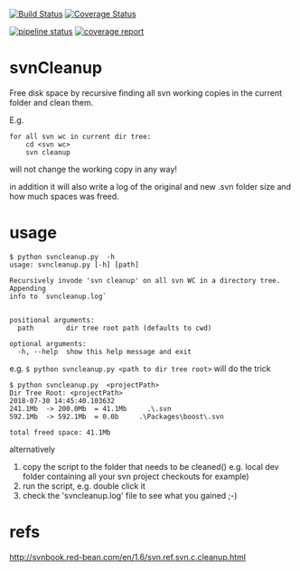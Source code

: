 [![Build Status](https://travis-ci.com/jeroendv/svnCleanup.svg?branch=master)](https://travis-ci.com/jeroendv/svnCleanup)
[![Coverage Status](https://coveralls.io/repos/github/jeroendv/svnCleanup/badge.svg?branch=master)](https://coveralls.io/github/jeroendv/svnCleanup?branch=master)

[![pipeline status](http://PC-CI-2.mtrs.intl/JDVlieger/svnCleanup/badges/master/pipeline.svg)](http://PC-CI-2.mtrs.intl/JDVlieger/svnCleanup/commits/master)
[![coverage report](http://PC-CI-2.mtrs.intl/JDVlieger/svnCleanup/badges/master/coverage.svg)](http://PC-CI-2.mtrs.intl/JDVlieger/svnCleanup/commits/master)

# svnCleanup

Free disk space by recursive finding all svn working copies in the current folder and clean them.

E.g.
```
for all svn wc in current dir tree:
    cd <svn wc>
    svn cleanup
```
will not change the working copy in any way!

in addition it will also write a log of the original and new .svn folder size and how much spaces was freed.

# usage

```
$ python svncleanup.py  -h
usage: svncleanup.py [-h] [path]

Recursively invode 'svn cleanup' on all svn WC in a directory tree. Appending
info to `svncleanup.log`


positional arguments:
  path        dir tree root path (defaults to cwd)

optional arguments:
  -h, --help  show this help message and exit

```

e.g. `$ python svncleanup.py <path to dir tree root>` will do the trick

```
$ python svncleanup.py  <projectPath>
Dir Tree Root: <projectPath>
2018-07-30 14:45:40.103632
241.1Mb  -> 200.0Mb  = 41.1Mb     .\.svn
592.1Mb  -> 592.1Mb  = 0.0b     .\Packages\boost\.svn

total freed space: 41.1Mb

```

alternatively 

1) copy the script to the folder that needs to be cleaned() e.g. local dev folder containing all your svn project checkouts for example)
1) run the script, e.g. double click it
1) check the 'svncleanup.log' file to see what you gained ;-)





# refs
http://svnbook.red-bean.com/en/1.6/svn.ref.svn.c.cleanup.html
